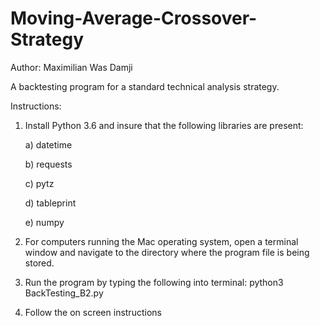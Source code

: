 # Moving-Average-Crossover-Strategy

Author: Maximilian Was Damji

A backtesting program for a standard technical analysis strategy.


Instructions:
1. Install Python 3.6 and insure that the following libraries are present:

	a) datetime

	b) requests

	c) pytz

	d) tableprint

	e) numpy


2. For computers running the Mac operating system, open a terminal window and navigate to the directory where the program file is being stored.


3. Run the program by typing the following into terminal:
    python3 BackTesting_B2.py


4. Follow the on screen instructions
